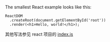 The smallest React example looks like this:
```
ReactDOM
  .createRoot(document.getElementById('root'))
  .render(<h1>Hello, world!</h1>);
```
其他写法参见 react 项目的 [index.js](https://github.com/luminecs/learn-react/blob/master/src/index.js)

